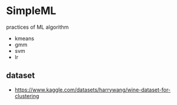 # SimpleML
practices of ML algorithm
- kmeans
- gmm
- svm
- lr
## dataset
- https://www.kaggle.com/datasets/harrywang/wine-dataset-for-clustering

